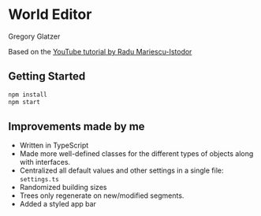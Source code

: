 # World Editor

Gregory Glatzer

Based on the [YouTube tutorial by Radu Mariescu-Istodor](https://www.youtube.com/watch?v=5iHejdqYIa8&t=10233s)

## Getting Started

```bash
npm install
npm start
```

## Improvements made by me

-   Written in TypeScript
-   Made more well-defined classes for the different types of objects along with interfaces.
-   Centralized all default values and other settings in a single file: `settings.ts`
-   Randomized building sizes
-   Trees only regenerate on new/modified segments.
-   Added a styled app bar
